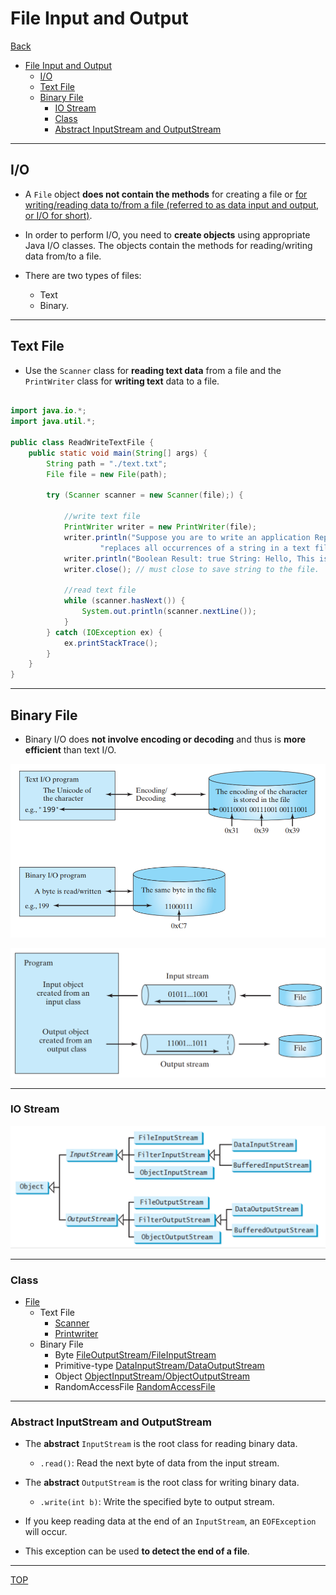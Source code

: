 # File Input and Output

[Back](../index.md)

- [File Input and Output](#file-input-and-output)
  - [I/O](#io)
  - [Text File](#text-file)
  - [Binary File](#binary-file)
    - [IO Stream](#io-stream)
    - [Class](#class)
    - [Abstract InputStream and OutputStream](#abstract-inputstream-and-outputstream)

---

## I/O

- A `File` object **does not contain the methods** for creating a file or <u>for writing/reading data to/from a file (referred to as data input and output, or I/O for short)</u>.

- In order to perform I/O, you need to **create objects** using appropriate Java I/O classes. The objects contain the methods for reading/writing data from/to a file.

- There are two types of files:
  - Text
  - Binary.

---

## Text File

- Use the `Scanner` class for **reading text data** from a file and the `PrintWriter` class for **writing text** data to a file.

```java

import java.io.*;
import java.util.*;

public class ReadWriteTextFile {
    public static void main(String[] args) {
        String path = "./text.txt";
        File file = new File(path);

        try (Scanner scanner = new Scanner(file);) {

            //write text file
            PrintWriter writer = new PrintWriter(file);
            writer.println("Suppose you are to write an application ReplaceText.java that" +
                    "replaces all occurrences of a string in a text file with a new string.");
            writer.println("Boolean Result: true String: Hello, This is JavaTpoint.");
            writer.close(); // must close to save string to the file.

            //read text file
            while (scanner.hasNext()) {
                System.out.println(scanner.nextLine());
            }
        } catch (IOException ex) {
            ex.printStackTrace();
        }
    }
}

```

---

## Binary File

- Binary I/O does **not involve encoding or decoding** and thus is **more efficient** than text I/O.

![IO](./pic/IO_text_binary.png)

![IO_stream](./pic/io_stream.png)

---

### IO Stream

![io_class](./pic/io_class.png)

---

### Class

- [File](./file_class.md)
  - Text File
    - [Scanner](./scanner_class.md)
    - [Printwriter](./printwriter_class.md)
  - Binary File
    - Byte [FileOutputStream/FileInputStream](./FileOutputStream_FileOutputStream.md)
    - Primitive-type [DataInputStream/DataOutputStream](./DataInputStream_DataOutputStream.md)
    - Object [ObjectInputStream/ObjectOutputStream](./ObjectInputStream_ObjectOutputStream.md)
    - RandomAccessFile [RandomAccessFile](./RandomAccessFile.md)

---

### Abstract InputStream and OutputStream

- The **abstract** `InputStream` is the root class for reading binary data.

  - `.read()`: Read the next byte of data from the input stream.

- The **abstract** `OutputStream` is the root class for writing binary data.

  - `.write(int b)`: Write the specified byte to output stream.

- If you keep reading data at the end of an `InputStream`, an `EOFException` will occur.
- This exception can be used **to detect the end of a file**.

---

[TOP](#file-input-and-output)
